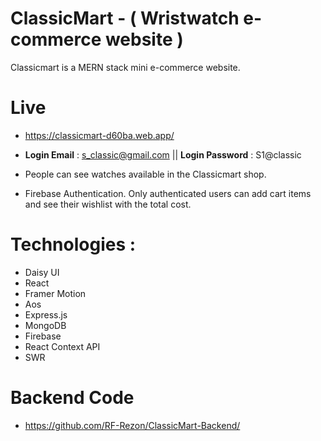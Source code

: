 
# ClassicMart - ( Wristwatch e-commerce website )                                                          
Classicmart is a MERN stack mini e-commerce website. 

# Live 
- https://classicmart-d60ba.web.app/

- **Login Email** : s_classic@gmail.com  ||  **Login Password** : S1@classic
- People can see watches available in the Classicmart shop.
- Firebase Authentication. Only authenticated users can add cart items and see their wishlist with the total cost.

# Technologies :
- Daisy UI
- React
- Framer Motion
- Aos
- Express.js
- MongoDB
- Firebase
- React Context API
- SWR 

# Backend Code 
- https://github.com/RF-Rezon/ClassicMart-Backend/
